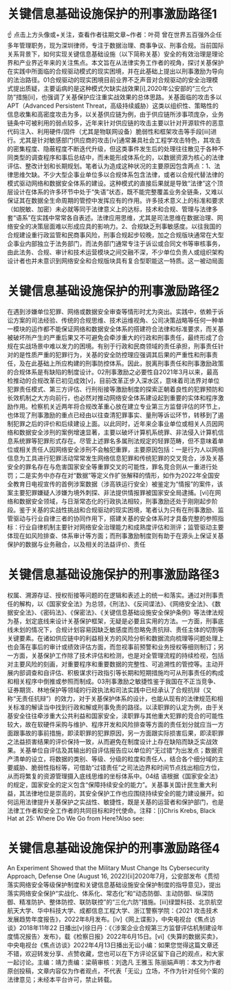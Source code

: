 # 关键信息基础设施保护的刑事激励路径1

☝ 点击上方头像或+关注，查看作者往期文章~作者：叶荷 曾在世界五百强外企任多年管理职务，现为深圳律师，专注于数据治理、商事争议、刑事合规。当前国际关系背景下，如何实现关键信息基础设施（以下简称关基）安全的有效治理是理论界和产业界近年来的关注焦点。本文旨在从法律实务工作者的视角，探讨关基保护在实践中所面临的合规驱动模式的现实困境，并在此基础上提出以刑事激励为导向的法治路径。01合规驱动的现实困境目前业界不乏声音对合规驱动的安全治理模式提出质疑，主要诟病的是这种模式欠缺实战效果[i],2020年公安部的“三化六防”措施[ii]，也强调了关基保护应注重实战效果的总体思路。关基面临的攻击多以APT（Advanced Persistent Threat，高级持续威胁）这类以组织性、策略性的信息收集和高密度攻击为多，以关基供应链为例，由于供应链所涉事项庞杂，业务链条中可被利用的弱点较多，近年来针对供应链的攻击主要以针对开源软件的恶意代码注入、利用硬件/固件（尤其是物联网设备）脆弱性和框架攻击等手段[iii]进行。尤其是针对敏感部门供应商的攻击[iv]通常兼具社会工程学攻击特色，其攻击的密集程度、隐蔽程度不断迭代升级，但这类事件发生后的处理往往散见于各种不同类型的调查程序和事后总结中，而未能形成体系化的，以数据资源为核心的法律评估、整改计划和长期规划。笔者认为造成这种状况的主要原因包含两点：1、法律思维欠缺。不少大型企事业单位多以合规体系包含法律，或者以合规代替法律的模式驱动网络和数据安全体系的建设。这种模式的直接后果就是导致“法律”这个顶层设计在体系的许多环节中处于“失语”状态，既不能完整覆盖业务全链条，又难以保证其在数据全生命周期的管控中发挥应有的作用。许多技术意义上的标准和要求（如脱敏、加密）未必就等同于法律意义上的达标，技术和合规、管理与法律多套“语系”在实践中常常各自表述。法律应用思维，尤其是司法思维在数据治理、网络安全的决策层面难以形成应具的影响力。2、合规缺乏刑事敏感度。以往我国的合规建设重行政监管和民商事风险，刑事合规起步较晚，加之合规版块通常在大型企事业内部独立于法务部门，而法务部门通常专注于诉讼或合同文书等审核事务，由此法务、合规、审计和技术运营模块之间交融不深，不少单位负责人或组织架构设计者也并未意识到网络安全和合规版块具有复合型职能这一特质。这一被动局面

# 关键信息基础设施保护的刑事激励路径2

在遇到涉嫌单位犯罪、网络或数据安全审查等情形时尤为突出。实践中，依赖于诉讼方案的司法经验、传统的合规思维、技术运维视角、公司决策战略等任何一种单一模块的运作都不能保证网络和数据安全体系的搭建符合法律和标准要求，而关基被破坏所产生的严重后果又不可避免会牵涉重大的行政和刑事责任，最终形成了合规在实战场景中难以发力的困境。有别于行政和民商领域的责任承担，刑事责任针对的是性质严重的犯罪行为，关基的安全防控理应强调其后果的严重性和刑事责任，及在此基础上所应构建的刑事防控体系。因此，脱离刑事责任和刑事激励政策的合规体系是有缺陷的制度设计。02刑事激励之必要性自2021年3月以来，最高检推动的合规改革已初见成效[v]，目前改革正步入深水区，意味着司法界对单位犯罪责任模式、第三方评估、行刑衔接等激励制度的探索正朝着良性的犯罪预防和长效机制之大方向前行，也必然对推动网络安全体系建设起到重要的实体和程序激励作用。检察机关近两年将合规改革重心放在建立专业第三方监督评估的环节上，也体现了刑事激励的重点已经由以往查清犯罪事实、量刑等诉讼环节，转移到了遏制犯罪之后的评价和后续建设上面。以此同时，近年来企事业单位或相关人员因网络和数据安全涉刑的案例增速显著，主要以破坏计算机系统罪、非法侵入计算机信息系统罪等犯罪形式存在。尽管上述罪名多属刑法规定的轻罪范畴，但不意味着单位或相关责任人因网络安全涉刑不会触犯重罪，主要原因包括：一是行为人以网络信息为工具进行犯罪活动常常发生网络信息犯罪和传统犯罪的交叉竞合，涉及关基安全的罪名存在与危害国家安全等重罪交叉的可能性，罪名竞合则从一重进行处罚；二是实务中亦存在对“数据”等定义作扩张解释的情形，如作为2022年全国安全教育日电视宣传的首例涉案数据（涉高铁运行安全）被鉴定为“情报”的案件，该案主要犯罪嫌疑人涉嫌为境外刺探、非法提供情报罪被国家安全局逮捕。[vi]在网络和数据安全领域，与日渐常态化的行政执法相较，刑事激励还处于刚刚起步阶段。鉴于关基的实战性挑战和合规驱动的现实困境，笔者认为只有在刑事激励、监管驱动与行业自律三者的协同作用下，搭建关基的安全体系时才具备完整的参照指标：行业自律机制主要针对网络安全治理能力和成熟度评估和测评；监管驱动主要体现在如风险排查、体系审计等方面；而刑事激励制度则有助于在源头上保证关基保护的数据与业务融合，以及相关的法益评价、责任

# 关键信息基础设施保护的刑事激励路径3

权属、溯源存证、授权衔接等问题的在逻辑和表述上的统一和落实。通过对刑事责任的解构，以《国家安全法》为总领，《刑法》、《反间谍法》、《网络安全法》、《数据安全法》、《密码法》、《保密法》、《关键信息基础设施安全保护条例》等法律法规为基，划定底线来设计关基保护框架，无疑是必要且实用的方法。一方面，刑事底线未划的情况下，合规计划容易因缺乏敏感度而忽略免责抗辩、责任主体的切割等关键要素。在诸如供应链中的利益相关方的风险分析和数据流向梳理等问题处理上也会落在事后的审计或绩效评估方面，而忽视事前预警和业务授权等细则制订；另一方面，关基保护工作除了技术评估和检测，也是对全管理流程的持续检视，包括对主要风险的刻画，对重要程序和重要数据的完整性、可追溯性的管控等。主动开展内部调查和自评估、积极谋求行政指引等长期和短期措施均可从刑事责任的构成和相关程序中倒推或参照而制成。03刑事激励之敏捷性鉴于我国在不正当竞争、证券期货、林地保护等领域的行政执法和司法实践中已经承认了合规抗辩（又称“无责任抗辩”）的效力，对于关基保护体系的设计，也能从现有的法律规范和相关标准的解读当中找到行政和解或刑事免责的路径。以渎职罪的认定为例，由于关基安全往往牵涉重大公共利益和国家安全，渎职罪与其他重大犯罪的竞合的可能性较大，故在软硬件采购与维护、程序开发和风险排查等方面的责任划分就应当一方面跟事故的事前措施，即渎职罪的犯罪原因，另一方面跟实际损害后果，即渎职罪之法益损害结果的评价保持一致，从而避免在制度设计上存在缺陷而缺乏实战效果。关基单位自评估及其输出的自评估报告应以单位的“无过错”为出发点；数据资产清单的设立，将数据的类别、等级、分级的粒度和责任人，结合各个细分域的主要威胁、脆弱性指标等，可借助“过错责任”之司法边界和时间节点找出相应方位，从而将繁复的资源管理摄入底线思维的坐标体系中。04结 语根据《国家安全法》的规定，国家安全的定义包含“保障持续安全的能力”。关基事关国计民生重大利益，其法律地位是崇高的，其安全保护工作也应围绕持续安全的能力建设展开。如何运用法律提升关基保护之实战性、敏捷性，既是关基的运营者和保护部门，也是法律工作者和安全工作者的共同目标和时代使命。注释：[i]Chris Krebs, Black Hat at 25: Where Do We Go from Here?Also see: 

# 关键信息基础设施保护的刑事激励路径4

An Experiment Showed that the Military Must Change Its Cybersecurity Approach, Defense One (August 16, 2022)[ii]2020年7月，公安部发布《贯彻落实网络安全等级保护制度和关键信息基础设施安全保护制度的指导意见》，提出落实网络安全保护“实战化、体系化、常态化”和“动态防御、主动防御、纵深防御、精准防护、整体防控、联防联控”的“三化六防”措施。[iii]绿盟科技、北京航空航天大学、华中科技大学、成都信息工程大学、浙江警察学院：《2021 攻击技术发展趋势年度报告》，2022年8月发布。[iv]《网上谍影》，中央电视台《焦点访谈》2018年11年22 日播出[v]徐日丹：《〈涉案企业合规第三方监督评估机制建设年度情况报告〉发布》，载《检察日报》2022年6月15日。[vi]《失算的数据买卖》，中央电视台《焦点访谈》2022年4月13日播出无讼小编：如果您觉得这篇文章还不错，欢迎转发分享、点赞收藏，您也可以在下方评论区留下自己的观点，和大家一起讨论。主编：靖力责编：梁萌审核：刘逸凡 王雅玉 陈丽娟声明：本文为作者原创投稿，文章内容仅为作者观点，不代表「无讼」立场，不作为针对任何个案的法律意见；未经本平台许可，禁止转载。

